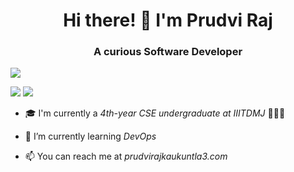 <h1 align="center">Hi there! 👋 I'm Prudvi Raj</h1>
<h3 align="center">A curious Software Developer</h3>


![](http://github-profile-summary-cards.vercel.app/api/cards/profile-details?username=KPR111&theme=algolia)

![](http://github-profile-summary-cards.vercel.app/api/cards/repos-per-language?username=KPR111&theme=algolia)
![](http://github-profile-summary-cards.vercel.app/api/cards/productive-time?username=KPR111&theme=algolia&utcOffset=8)

- 🎓 I'm currently a *4th-year CSE undergraduate at IIITDMJ* 🧑🏻‍💻

- 🌱 I’m currently learning *DevOps*



- 📫 You can reach me at *prudvirajkaukuntla3.com*

